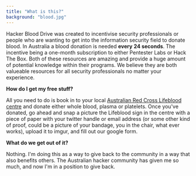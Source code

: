 ```yaml
---
title: "What is this?"
background: "blood.jpg"
---
```


Hacker Blood Drive was created to incentivise security professionals or people who are wanting to get into the information security field to donate blood. In Australia a blood donation is needed **every** **24 seconds**. The incentive being a one-month subscription to either Pentester Labs or Hack The Box. Both of these resources are amazing and provide a huge amount of potential knowledge within their programs. We believe they are both valueable resources for all security professionals no matter your experience.

**How do I get my free stuff?**

All you need to do is book in to your local [Australian Red Cross Lifeblood centre](https://www.donateblood.com.au/) and donate either whole blood, plasma or platelets. Once you've donated, go ahead and snap a picture the Lifeblood sign in the centre with a piece of paper with your twitter handle or email address (or some other kind of proof, could be a picture of your bandage, you in the chair, what ever works), upload it to imgur, and fill out our google form.

**What do we get out of it?**

Nothing. I'm doing this as a way to give back to the community in a way that also benefits others. The Australian hacker community has given me so much, and now I'm in a position to give back.
